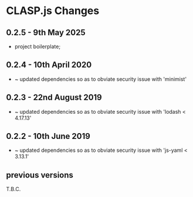 # **CLASP.js** Changes <!-- omit in toc -->


## 0.2.5 - 9th May 2025

* project boilerplate;


## 0.2.4 - 10th April 2020

* ~ updated dependencies so as to obviate security issue with 'minimist'


## 0.2.3 - 22nd August 2019

* ~ updated dependencies so as to obviate security issue with 'lodash < 4.17.13'


## 0.2.2 - 10th June 2019

* ~ updated dependencies so as to obviate security issue with 'js-yaml < 3.13.1'


## previous versions

T.B.C.


<!-- ########################### end of file ########################### -->

